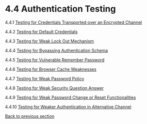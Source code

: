# 4.4 Authentication Testing

4.4.1 [Testing for Credentials Transported over an Encrypted Channel](01-Testing_for_Credentials_Transported_over_an_Encrypted_Channel.md)

4.4.2 [Testing for Default Credentials](02-Testing_for_Default_Credentials.md)

4.4.3 [Testing for Weak Lock Out Mechanism](03-Testing_for_Weak_Lock_Out_Mechanism.md)

4.4.4 [Testing for Bypassing Authentication Schema](04-Testing_for_Bypassing_Authentication_Schema.md)

4.4.5 [Testing for Vulnerable Remember Password](05-Testing_for_Vulnerable_Remember_Password.md)

4.4.6 [Testing for Browser Cache Weaknesses](06-Testing_for_Browser_Cache_Weaknesses.md)

4.4.7 [Testing for Weak Password Policy](07-Testing_for_Weak_Password_Policy.md)

4.4.8 [Testing for Weak Security Question Answer](08-Testing_for_Weak_Security_Question_Answer.md)

4.4.9 [Testing for Weak Password Change or Reset Functionalities](09-Testing_for_Weak_Password_Change_or_Reset_Functionalities.md)

4.4.10 [Testing for Weaker Authentication in Alternative Channel](10-Testing_for_Weaker_Authentication_in_Alternative_Channel.md)

[Back to previous section](../)
